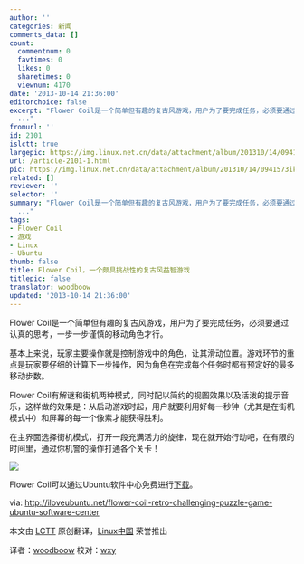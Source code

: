 ```yaml
---
author: ''
categories: 新闻
comments_data: []
count:
  commentnum: 0
  favtimes: 0
  likes: 0
  sharetimes: 0
  viewnum: 4170
date: '2013-10-14 21:36:00'
editorchoice: false
excerpt: "Flower Coil是一个简单但有趣的复古风游戏，用户为了要完成任务，必须要通过认真的思考，一步一步谨慎的移动角色才行。\r\n基本上来说，玩家主要操作就是控制游戏中的角色，让其滑动位置。游戏环节的重点是玩家要仔细的
  ..."
fromurl: ''
id: 2101
islctt: true
largepic: https://img.linux.net.cn/data/attachment/album/201310/14/0941573ik2mkiotto2i3i4.png
url: /article-2101-1.html
pic: https://img.linux.net.cn/data/attachment/album/201310/14/0941573ik2mkiotto2i3i4.png.thumb.jpg
related: []
reviewer: ''
selector: ''
summary: "Flower Coil是一个简单但有趣的复古风游戏，用户为了要完成任务，必须要通过认真的思考，一步一步谨慎的移动角色才行。\r\n基本上来说，玩家主要操作就是控制游戏中的角色，让其滑动位置。游戏环节的重点是玩家要仔细的
  ..."
tags:
- Flower Coil
- 游戏
- Linux
- Ubuntu
thumb: false
title: Flower Coil，一个颇具挑战性的复古风益智游戏
titlepic: false
translator: woodboow
updated: '2013-10-14 21:36:00'
---
```


Flower Coil是一个简单但有趣的复古风游戏，用户为了要完成任务，必须要通过认真的思考，一步一步谨慎的移动角色才行。


基本上来说，玩家主要操作就是控制游戏中的角色，让其滑动位置。游戏环节的重点是玩家要仔细的计算下一步操作，因为角色在完成每个任务时都有预定好的最多移动步数。


Flower Coil有解谜和街机两种模式，同时配以简约的视图效果以及活泼的提示音乐，这样做的效果是：从启动游戏时起，用户就要利用好每一秒钟（尤其是在街机模式中）和屏幕的每一个像素才能获得胜利。


在主界面选择街机模式，打开一段充满活力的旋律，现在就开始行动吧，在有限的时间里，通过你机警的操作打通各个关卡！


 ![](https://img.linux.net.cn/data/attachment/album/201310/14/0941573ik2mkiotto2i3i4.png)


Flower Coil可以通过Ubuntu软件中心免费进行[下载](apt://flower-coil)。


via: <http://iloveubuntu.net/flower-coil-retro-challenging-puzzle-game-ubuntu-software-center>


本文由 [LCTT](https://github.com/LCTT/TranslateProject) 原创翻译，[Linux中国](http://linux.cn/) 荣誉推出


译者：[woodboow](https://github.com/woodboow) 校对：[wxy](https://github.com/wxy)